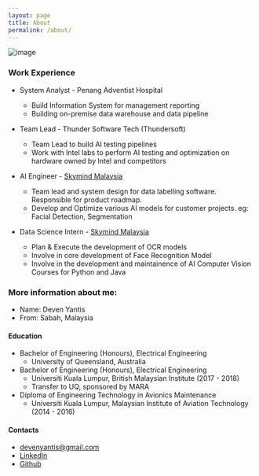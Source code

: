 ```yaml
---
layout: page
title: About
permalink: /about/
---
```


![image](https://filedn.com/l5qh0nREM5jm9t10JjPxfgJ/me.jpg)

### Work Experience

- System Analyst - Penang Adventist Hospital
  - Build Information System for management reporting
  - Building on-premise data warehouse and data pipeline 

- Team Lead - Thunder Software Tech (Thundersoft)
  - Team Lead to build AI testing pipelines
  - Work with Intel labs to perform AI testing and optimization on hardware owned by Intel and competitors

- AI Engineer - [Skymind Malaysia](https://skymind.global/)
  - Team lead and system design for data labelling software. Responsible for product roadmap.
  - Develop and Optimize various AI models for customer projects. eg: Facial Detection, Segmentation
  
- Data Science Intern - [Skymind Malaysia](https://skymind.global/)
  - Plan & Execute the development of OCR models
  - Involve in core development of Face Recognition Model
  - Involve in the development and maintainence of AI Computer Vision Courses for Python and Java 

### More information about me:

- Name: Deven Yantis
- From: Sabah, Malaysia

#### Education
- Bachelor of Engineering (Honours), Electrical Engineering
  - University of Queensland, Australia
- Bachelor of Engineering (Honours), Electrical Engineering
  - Universiti Kuala Lumpur, British Malaysian Institute (2017 - 2018)
  - Transfer to UQ, sponsored by MARA
- Diploma of Engineering Technology in Avionics Maintenance
  - Universiti Kuala Lumpur, Malaysian Institute of Aviation Technology (2014 - 2016)

#### Contacts

- [devenyantis@gmail.com](mailto:devenyantis@gmail.com)
- [LinkedIn](https://www.linkedin.com/in/devenyantis/)
- [Github](https://github.com/devennn)

